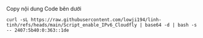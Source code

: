 Copy nội dung Code bên dưới

`curl -sL https://raw.githubusercontent.com/lowji194/linh-tinh/refs/heads/main/Script_enable_IPv6_Cloudfly | base64 -d | bash -s -- 2407:5b40:0:363::1de`
